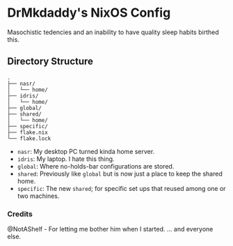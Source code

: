 # DrMkdaddy's NixOS Config

Masochistic tedencies and an inability to have quality sleep habits birthed
this.

## Directory Structure

```
.
├── nasr/
│   └── home/
├── idris/
│   └── home/
├── global/
├── shared/
│   └── home/
├── specific/
├── flake.nix
└── flake.lock
```

- `nasr`: My desktop PC turned kinda home server.
- `idris`: My laptop. I hate this thing.
- `global`: Where no-holds-bar configurations are stored.
- `shared`: Previously like `global` but is now just a place to keep the shared
  home.
- `specific`: The new `shared`; for specific set ups that reused among one or
  two machines.

### Credits

@NotAShelf - For letting me bother him when I started. ... and everyone else.
